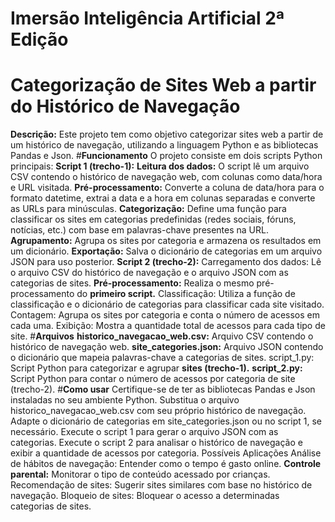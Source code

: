 # Imersão Inteligência Artificial 2ª Edição
# Categorização de Sites Web a partir do Histórico de Navegação


**Descrição:**
Este projeto tem como objetivo categorizar sites web a partir de um histórico de navegação, utilizando a linguagem Python e as bibliotecas Pandas e Json.
#**Funcionamento**
O projeto consiste em dois scripts Python principais:
**Script 1 (trecho-1):**
**Leitura dos dados:** O script lê um arquivo CSV contendo o histórico de navegação web, com colunas como data/hora e URL visitada.
**Pré-processamento:** Converte a coluna de data/hora para o formato datetime, extrai a data e a hora em colunas separadas e converte as URLs para minúsculas.
**Categorização:** Define uma função para classificar os sites em categorias predefinidas (redes sociais, fóruns, notícias, etc.) com base em palavras-chave presentes na URL.
**Agrupamento:** Agrupa os sites por categoria e armazena os resultados em um dicionário.
**Exportação:** Salva o dicionário de categorias em um arquivo JSON para uso posterior.
**Script 2 (trecho-2):**
Carregamento dos dados: Lê o arquivo CSV do histórico de navegação e o arquivo JSON com as categorias de sites.
**Pré-processamento:** Realiza o mesmo pré-processamento do **primeiro script.**
Classificação: Utiliza a função de classificação e o dicionário de categorias para classificar cada site visitado.
Contagem: Agrupa os sites por categoria e conta o número de acessos em cada uma.
Exibição: Mostra a quantidade total de acessos para cada tipo de site.
#**Arquivos**
**historico_navegacao_web.csv:** Arquivo CSV contendo o histórico de navegação web.
**site_categories.json:** Arquivo JSON contendo o dicionário que mapeia palavras-chave a categorias de sites.
script_1.py: Script Python para categorizar e agrupar **sites (trecho-1).**
**script_2.py:** Script Python para contar o número de acessos por categoria de site (trecho-2).
#**Como usar**
Certifique-se de ter as bibliotecas Pandas e Json instaladas no seu ambiente Python.
Substitua o arquivo historico_navegacao_web.csv com seu próprio histórico de navegação.
Adapte o dicionário de categorias em site_categories.json ou no script 1, se necessário.
Execute o script 1 para gerar o arquivo JSON com as categorias.
Execute o script 2 para analisar o histórico de navegação e exibir a quantidade de acessos por categoria.
Possíveis Aplicações
Análise de hábitos de navegação: Entender como o tempo é gasto online.
**Controle parental:** Monitorar o tipo de conteúdo acessado por crianças.
Recomendação de sites: Sugerir sites similares com base no histórico de navegação.
Bloqueio de sites: Bloquear o acesso a determinadas categorias de sites.

